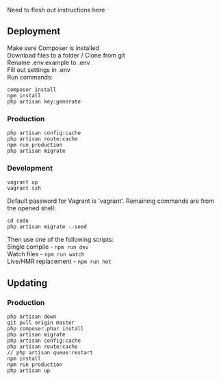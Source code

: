 Need to flesh out instructions here

## Deployment
Make sure Composer is installed  
Download files to a folder / Clone from git  
Rename .env.example to .env  
Fill out settings in .env  
Run commands:  
```
composer install  
npm install
php artisan key:generate
```

### Production
```
php artisan config:cache
php artisan route:cache
npm run production
php artisan migrate
```

### Development
```  
vagrant up   
vagrant ssh
```
Default password for Vagrant is 'vagrant'. Remaining commands are from the opened shell:
```  
cd code  
php artisan migrate --seed  
```
Then use one of the following scripts:  
Single compile - `npm run dev`  
Watch files - `npm run watch`  
Live/HMR replacement - `npm run hot`  

## Updating

### Production
```
php artisan down
git pull origin master
php composer.phar install
php artisan migrate
php artisan config:cache
php artisan route:cache
// php artisan queue:restart
npm install
npm run production
php artisan up
```
